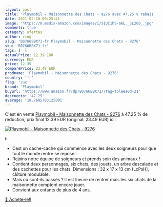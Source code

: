 ```yaml
---
layout: post
title: 'Playmobil - Maisonnette des Chats - 9276 avec 47.25 % rabais '
date: 2021-02-10 00:25:41
image: 'https://m.media-amazon.com/images/I/51UI1hS-a6L._SL200_.jpg'
comments: true
category: ofertas
author: ring
slug: 'B0766BBX71-fr Playmobil - Maisonnette des Chats - 9276'
sku: 'B0766BBX71-fr'
tags: [  ]
actualPrice: 12.39 EUR
currency: EUR
price: 12.39
comparePrice: 23.49 EUR
prodname: 'Playmobil - Maisonnette des Chats - 9276'
country: 'fr'
flag: '🇫🇷'
brand: 'Playmobil'
buyurl: 'https://www.amazon.fr/dp/B0766BBX71/?tag=tolees0d-21'
descuento: '47.25'
average: '18.7695703125001'
---
```


C'est en vente [Playmobil - Maisonnette des Chats - 9276](https://www.amazon.fr/dp/B0766BBX71/?tag=tolees0d-21)  à  47.25 % de réduction, prix final  12.39 EUR (original: 23.49 EUR) ici:

[![Playmobil - Maisonnette des Chats - 9276](https://m.media-amazon.com/images/I/51UI1hS-a6L._SL200_.jpg)](https://www.amazon.fr/dp/B0766BBX71/?tag=tolees0d-21)

ℹ️:

- Cest un cache-cache qui commence avec les deux soigneurs pour que tout le monde rentre se reposer.
- Rejoins notre équipe de soigneurs et prends soin des animaux !
- Contient deux personnages, six chats, des jouets, un arbre descalade et des cachettes pour les chats. Dimensions : 32 x 17 x 13 cm (LxPxH), clôture modulable.
- Mais où sont-ils passés ? Il est lheure de rentrer mais les six chats de la maisonnette comptent encore jouer.
- Convient aux enfants de plus de 4 ans.

[🛒 Achète-le!!](https://www.amazon.fr/dp/B0766BBX71/?tag=tolees0d-21)

